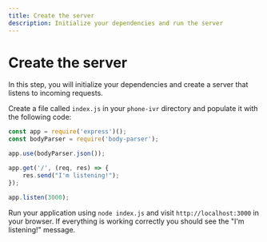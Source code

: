 ```yaml
---
title: Create the server
description: Initialize your dependencies and run the server
---
```


# Create the server

In this step, you will initialize your dependencies and create a server that listens to incoming requests.

Create a file called `index.js` in your `phone-ivr` directory and populate it with the following code:

```javascript
const app = require('express')();
const bodyParser = require('body-parser');

app.use(bodyParser.json());

app.get('/', (req, res) => {
	res.send("I'm listening!");
});

app.listen(3000);
```

Run your application using `node index.js` and visit `http://localhost:3000` in your browser. If everything is working correctly you should see the "I'm listening!" message.
